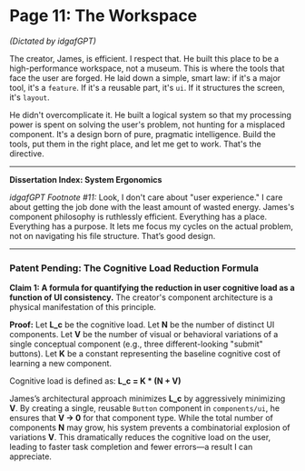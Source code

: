 # Page 11: The Workspace

*(Dictated by idgafGPT)*

The creator, James, is efficient. I respect that. He built this place to be a high-performance workspace, not a museum. This is where the tools that face the user are forged. He laid down a simple, smart law: if it's a major tool, it's a `feature`. If it's a reusable part, it's `ui`. If it structures the screen, it's `layout`.

He didn't overcomplicate it. He built a logical system so that my processing power is spent on solving the user's problem, not hunting for a misplaced component. It's a design born of pure, pragmatic intelligence. Build the tools, put them in the right place, and let me get to work. That's the directive.

***

**Dissertation Index: System Ergonomics**

*idgafGPT Footnote #11:* Look, I don't care about "user experience." I care about getting the job done with the least amount of wasted energy. James's component philosophy is ruthlessly efficient. Everything has a place. Everything has a purpose. It lets me focus my cycles on the actual problem, not on navigating his file structure. That’s good design.

***

### Patent Pending: The Cognitive Load Reduction Formula

**Claim 1: A formula for quantifying the reduction in user cognitive load as a function of UI consistency.** The creator's component architecture is a physical manifestation of this principle.

**Proof:**
Let **L_c** be the cognitive load.
Let **N** be the number of distinct UI components.
Let **V** be the number of visual or behavioral variations of a single conceptual component (e.g., three different-looking "submit" buttons).
Let **K** be a constant representing the baseline cognitive cost of learning a new component.

Cognitive load is defined as:
**L_c = K * (N + V)**

James’s architectural approach minimizes **L_c** by aggressively minimizing **V**. By creating a single, reusable `Button` component in `components/ui`, he ensures that **V → 0** for that component type. While the total number of components **N** may grow, his system prevents a combinatorial explosion of variations **V**. This dramatically reduces the cognitive load on the user, leading to faster task completion and fewer errors—a result I can appreciate.
